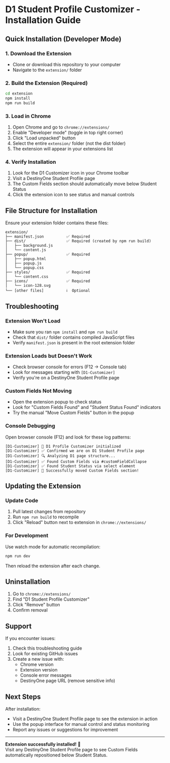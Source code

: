 # D1 Student Profile Customizer - Installation Guide

## Quick Installation (Developer Mode)

### 1. Download the Extension
- Clone or download this repository to your computer
- Navigate to the `extension/` folder

### 2. Build the Extension (Required)
```bash
cd extension
npm install
npm run build
```

### 3. Load in Chrome
1. Open Chrome and go to `chrome://extensions/`
2. Enable "Developer mode" (toggle in top right corner)
3. Click "Load unpacked" button
4. Select the entire `extension/` folder (not the dist folder)
5. The extension will appear in your extensions list

### 4. Verify Installation
1. Look for the D1 Customizer icon in your Chrome toolbar
2. Visit a DestinyOne Student Profile page
3. The Custom Fields section should automatically move below Student Status
4. Click the extension icon to see status and manual controls

## File Structure for Installation
Ensure your extension folder contains these files:
```
extension/
├── manifest.json          ✅ Required
├── dist/                  ✅ Required (created by npm run build)
│   ├── background.js
│   └── content.js
├── popup/                 ✅ Required
│   ├── popup.html
│   ├── popup.js
│   └── popup.css
├── styles/                ✅ Required
│   └── content.css
├── icons/                 ✅ Required
│   └── icon-128.svg
└── [other files]          ℹ️  Optional
```

## Troubleshooting

### Extension Won't Load
- Make sure you ran `npm install` and `npm run build`
- Check that `dist/` folder contains compiled JavaScript files
- Verify `manifest.json` is present in the root extension folder

### Extension Loads but Doesn't Work
- Check browser console for errors (F12 → Console tab)
- Look for messages starting with `[D1-Customizer]`
- Verify you're on a DestinyOne Student Profile page

### Custom Fields Not Moving
- Open the extension popup to check status
- Look for "Custom Fields Found" and "Student Status Found" indicators
- Try the manual "Move Custom Fields" button in the popup

### Console Debugging
Open browser console (F12) and look for these log patterns:
```
[D1-Customizer] 🎯 D1 Profile Customizer initialized
[D1-Customizer] ✅ Confirmed we are on D1 Student Profile page
[D1-Customizer] 🔍 Analyzing D1 page structure...
[D1-Customizer] ✅ Found Custom Fields via #customFieldCollapse
[D1-Customizer] ✅ Found Student Status via select element
[D1-Customizer] 🎉 Successfully moved Custom Fields section!
```

## Updating the Extension

### Update Code
1. Pull latest changes from repository
2. Run `npm run build` to recompile
3. Click "Reload" button next to extension in `chrome://extensions/`

### For Development
Use watch mode for automatic recompilation:
```bash
npm run dev
```
Then reload the extension after each change.

## Uninstallation

1. Go to `chrome://extensions/`
2. Find "D1 Student Profile Customizer"
3. Click "Remove" button
4. Confirm removal

## Support

If you encounter issues:
1. Check this troubleshooting guide
2. Look for existing GitHub issues
3. Create a new issue with:
   - Chrome version
   - Extension version
   - Console error messages
   - DestinyOne page URL (remove sensitive info)

## Next Steps

After installation:
- Visit a DestinyOne Student Profile page to see the extension in action
- Use the popup interface for manual control and status monitoring
- Report any issues or suggestions for improvement

---

**Extension successfully installed!** 🎉  
Visit any DestinyOne Student Profile page to see Custom Fields automatically repositioned below Student Status.